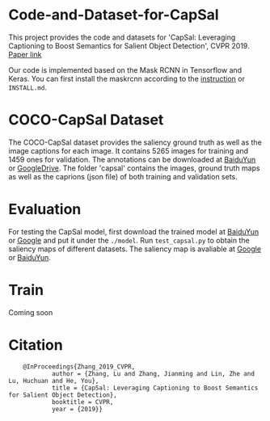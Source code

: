 # Code-and-Dataset-for-CapSal
   This project provides the code and datasets for 'CapSal: Leveraging Captioning to Boost Semantics for Salient Object Detection', CVPR 2019. [Paper link](https://drive.google.com/open?id=1JcZMHBXEX-7AR1P010OXg_wCCC5HukeZ)
    
  
   Our code is implemented based on the Mask RCNN in Tensorflow and Keras. You can first install the maskrcnn according to the [instruction](https://github.com/matterport/Mask_RCNN.git) or `INSTALL.md`. 
# COCO-CapSal Dataset
   The COCO-CapSal dataset provides the saliency ground truth as well as the image captions for each image. It contains 5265 images for training and 1459 ones for validation. The annotations can be downloaded at [BaiduYun](https://pan.baidu.com/s/1iU8A-RII7rvOG9KHz5Dysg) or [GoogleDrive](https://drive.google.com/drive/folders/1d04vkomA2sT2cUAst9CJYYHwTwNkSg2p?usp=sharing). The folder 'capsal' contains the images, ground truth maps as well as the caprions (json file) of both training and validation sets. 
# Evaluation
For testing the CapSal model, first download the trained model at [BaiduYun](https://pan.baidu.com/s/1dQwQ5AdJqBfSSgZPUNR_gg) or [Google](https://drive.google.com/drive/folders/1d04vkomA2sT2cUAst9CJYYHwTwNkSg2p?usp=sharing) and put it under the `./model`. Run `test_capsal.py` to obtain the saliency maps of different datasets. 
The saliency map is avaliable at [Google](https://drive.google.com/drive/folders/1d04vkomA2sT2cUAst9CJYYHwTwNkSg2p?usp=sharing) or [BaiduYun](https://pan.baidu.com/s/1LtlK3ZH8adZCEi8n0ys9BA).
# Train
Coming soon
# Citation
        @InProceedings{Zhang_2019_CVPR,
                author = {Zhang, Lu and Zhang, Jianming and Lin, Zhe and Lu, Huchuan and He, You},
                title = {CapSal: Leveraging Captioning to Boost Semantics for Salient Object Detection},
                booktitle = CVPR,
                year = {2019}}
